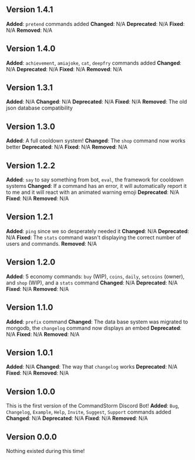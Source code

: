 ## **Version 1.4.1**
**Added**: `pretend` commands added
**Changed**: N/A
**Deprecated**: N/A
**Fixed**: N/A
**Removed**: N/A
## **Version 1.4.0**
**Added**: `achievement`, `amiajoke`, `cat`, `deepfry` commands added
**Changed**: N/A
**Deprecated**: N/A
**Fixed**: N/A
**Removed**: N/A
## **Version 1.3.1**
**Added**: N/A
**Changed**: N/A
**Deprecated**: N/A
**Fixed**: N/A
**Removed**: The old json database compatibility
## **Version 1.3.0**
**Added**: A full cooldown system!
**Changed**: The `shop` command now works better
**Deprecated**: N/A
**Fixed**: N/A
**Removed**: N/A
## **Version 1.2.2**
**Added**: `say` to say something from bot, `eval`, the framework for cooldown systems
**Changed**: If a command has an error, it will automatically report it to me and it will react with an animated warning emoji
**Deprecated**: N/A
**Fixed**: N/A
**Removed**: N/A
## **Version 1.2.1**
**Added**: `ping` since we so desperately needed it
**Changed**: N/A
**Deprecated**: N/A
**Fixed**: The `stats` command wasn't displaying the correct number of users and commands.
**Removed**: N/A
## **Version 1.2.0**
**Added**: 5 economy commands: `buy` (WIP), `coins`, `daily`, `setcoins` (owner), and `shop` (WIP), and a `stats` command
**Changed**: N/A
**Deprecated**: N/A
**Fixed**: N/A
**Removed**: N/A
## **Version 1.1.0**
**Added**: `prefix` command
**Changed**: The data base system was migrated to mongodb, the `changelog` command now displays an embed
**Deprecated**: N/A
**Fixed**: N/A
**Removed**: N/A
## **Version 1.0.1**
**Added**: N/A
**Changed**: The way that `changelog` works
**Deprecated**: N/A
**Fixed**: N/A
**Removed**: N/A
## **Version 1.0.0**
This is the first version of the CommandStorm Discord Bot! 
**Added**:
`Bug`, `Changelog`, `Example`, `Help`, `Invite`, `Suggest`, `Support` commands added
**Changed**: N/A
**Deprecated**: N/A
**Fixed**: N/A
**Removed**: N/A
## **Version 0.0.0**
Nothing existed during this time!
